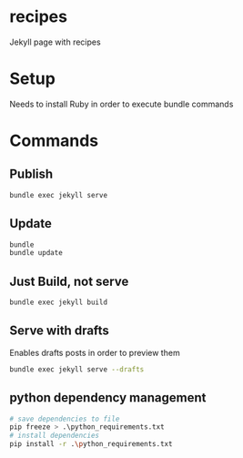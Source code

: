 # recipes
Jekyll page with recipes

# Setup

Needs to install Ruby in order to execute bundle commands

# Commands

## Publish
```sh
bundle exec jekyll serve
```

## Update
```sh
bundle
bundle update
```

## Just Build, not serve
```sh
bundle exec jekyll build
```

## Serve with drafts
Enables drafts posts in order to preview them
```sh
bundle exec jekyll serve --drafts
```

## python dependency management
```sh
# save dependencies to file
pip freeze > .\python_requirements.txt  
# install dependencies
pip install -r .\python_requirements.txt
```